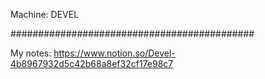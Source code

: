 Machine: DEVEL

############################################

My notes: https://www.notion.so/Devel-4b8967932d5c42b68a8ef32cf17e98c7

